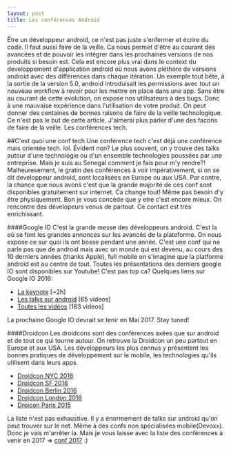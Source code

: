 ```yaml
---
layout: post
title: Les conférences Android
---
```


Être un développeur android, ce n'est pas juste s'enfermer et écrire du code. Il faut aussi faire de la veille. Ca nous permet d'être au courant des avancées et de pouvoir les intégrer dans les prochaines versions de nos produits si besoin est. 
Cela est encore plus vrai dans le context du developpement d'application android où nous avons pléthore de versions android avec des différences dans chaque itération. Un exemple tout bête, à la sortie de la version 5.0, android introduisait les permissions avec tout un nouveau workflow à revoir pour les mettre en place dans une app. Sans être au courant de cette evolution, on expose nos utilisateurs à des bugs. Donc à une mauvaise expèrience dans l'utilisation de votre produit. On peut donner des centaines de bonnes raisons de faire de la veille technologique. Ce n'est pas le but de cette article. 
J'aimerai plus parler d'une des facons de faire de la veille. Les conférences tech.

##C'est quoi une conf tech
Une conference tech c'est déjà une conférence mais orientée tech. lol. Évident non?
Le plus souvent, on y trouve des talks autour d'une technologie ou d'un ensemble technologies poussées par une entreprise. 
Mais je suis au Senegal comment je fais pour m'y rendre?!
Malheuresement, le gratin des conférences à voir impérativement, si on se dit developpeur android, sont localisées en Europe ou aux USA. 
Par contre, la chance que nous avons c'est que la grande majorité de ces conf sont disponibles gratuitement sur internet. Ca change tout! Même pas besoin d'y être physiquement. Bon je vous concède que y etre c'est encore mieux. On rencontre des dévelopeurs venus de partout. Ce contact est très enrichissant. 

####Google IO
C'est la grande messe des développeurs android. C'est la où se font les grandes annonces sur les avancés de la plateforme. On nous expose ce sur quoi ils ont bosse pendant une annèe. C'est une conf qui ne parle pas que de android mais avec un monde qui est devenu, au cours des 10 derniers années (thanks Apple), full mobile on s'imagine que la platforme android est au centre de tout. Toutes les présentations des derniers google IO sont disponibles sur Youtube! C'est pas top ca? Quelques liens sur Google IO 2016: 

* [La keynote](https://www.youtube.com/watch?v=862r3XS2YB0) [~2h]
* [Les talks sur android](https://goo.gl/Uv3jls) [65 videos]
* [Toutes les vidéos](https://goo.gl/7uNtFx) [183 videos]

La prochaine Google IO devrait se tenir en Mai 2017. Stay tuned!

####Droidcon
Les droidcons sont des conférences axées que sur android et de tout ce qui tourne autour.
On retrouve la Droidcon un peu partout en Europe et aux USA. Les développeurs les plus connus y présentent les bonnes pratiques de développement sur le mobile, les technologies qu'ils utilisent dans leurs apps. 

* [Droidcon NYC 2016](https://goo.gl/UaPt1W)
* [Droidcon SF 2016](https://goo.gl/cPWR7c)
* [Droidcon Berlin 2016](https://goo.gl/hDcD1I)
* [Droidcon London 2016](http://uk.droidcon.com/#skillscasts)
* [Droicon Paris 2015](http://droidcon.fr/speakers/)

La liste n'est pas exhaustive. Il y a énormement de talks sur android qu'on peut trouver sur le net. Même à des confs non spécialisées mobile(Devoxx).  
Donc je vais m'arrêter la. Mais je vous laisse avec la liste des confèrences à venir en 2017 => [conf 2017](http://androidweekly.net/conferences) :)



